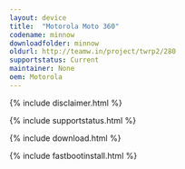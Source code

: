 ```yaml
---
layout: device
title:  "Motorola Moto 360"
codename: minnow
downloadfolder: minnow
oldurl: http://teamw.in/project/twrp2/280
supportstatus: Current
maintainer: None
oem: Motorola
---
```


{% include disclaimer.html %}

{% include supportstatus.html %}

{% include download.html %}

{% include fastbootinstall.html %}

